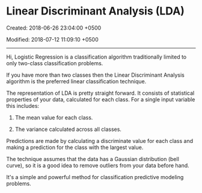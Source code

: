 # Linear Discriminant Analysis (LDA)

Created: 2018-06-26 23:04:00 +0500

Modified: 2018-07-12 11:09:10 +0500

---

Hi, Logistic Regression is a classification algorithm traditionally limited to only two-class classification problems.

If you have more than two classes then the Linear Discriminant Analysis algorithm is the preferred linear classification technique.

The representation of LDA is pretty straight forward. It consists of statistical properties of your data, calculated for each class. For a single input variable this includes:

1.  The mean value for each class.

2.  The variance calculated across all classes.

Predictions are made by calculating a discriminate value for each class and making a prediction for the class with the largest value.

The technique assumes that the data has a Gaussian distribution (bell curve), so it is a good idea to remove outliers from your data before hand.

It's a simple and powerful method for classification predictive modeling problems.
